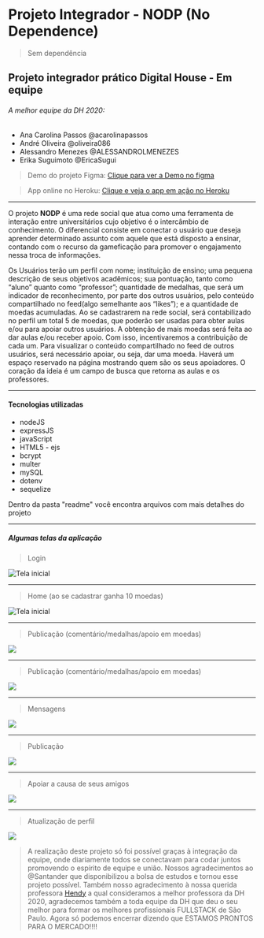 # Projeto Integrador - NODP (No Dependence)
> Sem dependência

## Projeto integrador prático Digital House - Em equipe

###### A melhor equipe da DH 2020: 
* Ana Carolina Passos @acarolinapassos
* André Oliveira @oliveira086
* Alessandro Menezes @ALESSANDROLMENEZES
* Erika Suguimoto @EricaSugui

> Demo do projeto Figma:
[Clique para ver a Demo no figma](https://www.figma.com/proto/NxVG7XuHkqdQlMCHU0LdVq/NODP-OFICIAL-TEAM?node-id=6%3A20&scaling=scale-down)

> App online no Heroku:
[Clique e veja o app em ação no Heroku](https://hidden-reaches-26348.herokuapp.com)

------------

O projeto **NODP** é uma rede social que atua como uma ferramenta de interação entre universitários cujo objetivo é 
o intercâmbio de conhecimento. O diferencial consiste em conectar o usuário que deseja aprender determinado assunto
com aquele que está disposto a ensinar, contando com o recurso da gameficação para promover o engajamento nessa 
troca de informações.

Os Usuários terão um perfil com nome; instituição de ensino; uma pequena descrição de seus objetivos acadêmicos; 
sua pontuação, tanto como “aluno” quanto como “professor”; quantidade de medalhas, que será um indicador de 
reconhecimento, por parte dos outros usuários, pelo conteúdo compartilhado no feed(algo semelhante aos “likes”); 
e a quantidade de moedas acumuladas. 
Ao se cadastrarem na rede social, será contabilizado no perfil um total 5 de 
moedas, que poderão ser usadas para obter aulas e/ou para apoiar outros usuários. 
A obtenção de mais moedas será feita ao dar aulas e/ou receber apoio. 
Com isso, incentivaremos a contribuição de cada um.
Para visualizar o conteúdo compartilhado no feed de outros usuários, será necessário apoiar, ou seja, dar uma moeda. 
Haverá um espaço reservado na página mostrando quem são os seus apoiadores. O coração da ideia é um campo de busca 
que retorna as aulas e os professores.

------------
####  Tecnologias utilizadas
- nodeJS
- expressJS
- javaScript
- HTML5 - ejs
- bcrypt
- multer
- mySQL
- dotenv
- sequelize


Dentro da pasta "readme" você encontra arquivos com mais detalhes do projeto

------------

##### Algumas telas da aplicação

> Login

![Tela inicial](http://alessandrodev.com/imagens/tela00.jpg "Login")


------------

> Home (ao se cadastrar ganha 10 moedas)

![Tela inicial](http://alessandrodev.com/imagens/tela0.jpg "Tela inicial")


------------

> Publicação (comentário/medalhas/apoio em moedas)

![](http://alessandrodev.com/imagens/tela1.jpg)

------------

> Publicação (comentário/medalhas/apoio em moedas)

![](http://alessandrodev.com/imagens/tela2.jpg)

------------

> Mensagens

![](http://alessandrodev.com/imagens/tela3.jpg)

------------

> Publicação

![](http://alessandrodev.com/imagens/tela4.jpg)

------------

> Apoiar a causa de seus amigos

![](http://alessandrodev.com/imagens/tela5.jpg)

------------

> Atualização de perfil

![](http://alessandrodev.com/imagens/tela6.jpg)

> A realização deste projeto só foi possível graças à integração da equipe, onde diariamente todos se conectavam para codar juntos promovendo o espírito de equipe e união. 
Nossos agradecimentos ao @Santander que disponibilizou a bolsa de estudos e tornou esse projeto possível. Também nosso agradecimento à nossa querida professora [Hendy](https://github.com/fronthendy "Hendy") a qual consideramos a melhor professora da DH 2020, agradecemos também a toda equipe da DH que deu o seu melhor para formar os melhores profissionais FULLSTACK de São Paulo.
Agora só podemos encerrar dizendo que ESTAMOS PRONTOS PARA O MERCADO!!!!